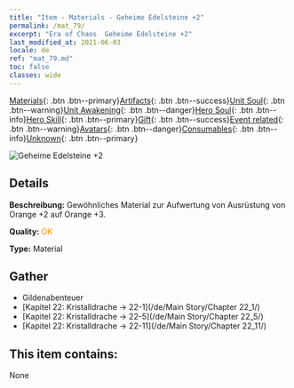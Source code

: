 ```yaml
---
title: "Item - Materials - Geheime Edelsteine +2"
permalink: /mat_79/
excerpt: "Era of Chaos  Geheime Edelsteine +2"
last_modified_at: 2021-06-03
locale: de
ref: "mat_79.md"
toc: false
classes: wide
---
```

 [Materials](/ItemsDE/){: .btn .btn--primary}[Artifacts](/ItemsDE/Artifacts/){: .btn .btn--success}[Unit Soul](/ItemsDE/UnitSoul/){: .btn .btn--warning}[Unit Awakening](/ItemsDE/UnitAwakening/){: .btn .btn--danger}[Hero Soul](/ItemsDE/HeroSoul/){: .btn .btn--info}[Hero Skill](/ItemsDE/HeroSkill/){: .btn .btn--primary}[Gift](/ItemsDE/Gift/){: .btn .btn--success}[Event related](/ItemsDE/Events/){: .btn .btn--warning}[Avatars](/ItemsDE/Avatars/){: .btn .btn--danger}[Consumables](/ItemsDE/Consumables/){: .btn .btn--info}[Unknown](/ItemsDE/Unknown/){: .btn .btn--primary}

 ![Geheime Edelsteine +2](/images/t/i_cailiao_baoshi3.png)

## Details
 **Beschreibung:** Gewöhnliches Material zur Aufwertung von Ausrüstung von Orange +2 auf Orange +3.

 **Quality:** <span style="color: #FF8C00">OK</span>

 **Type:** Material

## Gather

*    Gildenabenteuer 
*    [Kapitel 22: Kristalldrache -> 22-1](/de/Main Story/Chapter 22_1/) 
*    [Kapitel 22: Kristalldrache -> 22-5](/de/Main Story/Chapter 22_5/) 
*    [Kapitel 22: Kristalldrache -> 22-11](/de/Main Story/Chapter 22_11/) 

## This item contains:

  None

